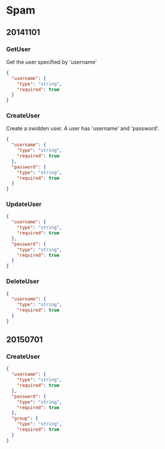 # Spam



## 20141101



### GetUser

Get the user specified by 'username'

```json
{
  "username": {
    "type": "string",
    "required": true
  }
}
```



### CreateUser

Create a swidden user. A user has 'username' and 'password'.

```json
{
  "username": {
    "type": "string",
    "required": true
  },
  "password": {
    "type": "string",
    "required": true
  }
}
```



### UpdateUser



```json
{
  "username": {
    "type": "string",
    "required": true
  },
  "password": {
    "type": "string",
    "required": true
  }
}
```



### DeleteUser



```json
{
  "username": {
    "type": "string",
    "required": true
  }
}
```





## 20150701



### CreateUser



```json
{
  "username": {
    "type": "string",
    "required": true
  },
  "password": {
    "type": "string",
    "required": true
  },
  "group": {
    "type": "string",
    "required": true
  }
}
```




